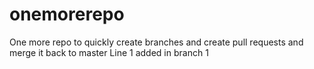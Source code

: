 # onemorerepo
One more repo to quickly create branches and create pull requests and merge it back to master
Line 1 added in branch 1

